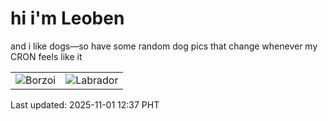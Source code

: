# hi i'm Leoben

and i like dogs—so have some random dog pics that change whenever my CRON feels like it

|  |  |
|--------|----------|
| ![Borzoi](https://random-dog-vercel.vercel.app/api/random-borzoi?v=1761971847) | ![Labrador](https://random-dog-vercel.vercel.app/api/random-labrador?v=1761971847) |

Last updated: 2025-11-01 12:37 PHT
